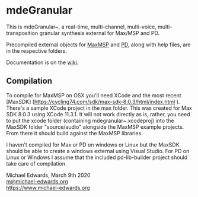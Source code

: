 # mdeGranular

This is mdeGranular~, a real-time, multi-channel, multi-voice,
multi-transposition granular synthesis external for Max/MSP and PD.

Precompiled external objects for [MaxMSP](max/mdegranular~.mxo.zip) 
and [PD](pd/mdegranular~.pd_darwin), along with help files, are in the 
respective folders.

Documentation is on the [wiki](../../wiki).

## Compilation 

To compile for MaxMSP on OSX you'll need XCode and the most recent [MaxSDK]
(https://cycling74.com/sdk/max-sdk-8.0.3/html/index.html ).
There's a sample XCode project in the max folder. This was created for Max SDK
8.0.3 using XCode 11.3.1. It will not work directly as is, rather, you need to
put the xcode folder (containing mdegranular~.xcodeproj) into the MaxSDK folder
"source/audio" alongside the MaxMSP example projects. From there it should build
against the MaxMSP libraries.

I haven't compiled for Max or PD on windows or Linux but the MaxSDK should be
able to create a windows external using Visual Studio. For PD on Linux or
Windows I assume that the included pd-lib-builder project should take care of
compilation. 


Michael Edwards, March 9th 2020  
m@michael-edwards.org  
https://www.michael-edwards.org

